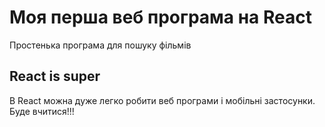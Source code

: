 # Моя перша веб програма на React

Простенька програма для пошуку фільмів

## React is super

В React можна дуже легко робити веб програми і мобільні застосунки. Буде вчитися!!! 
